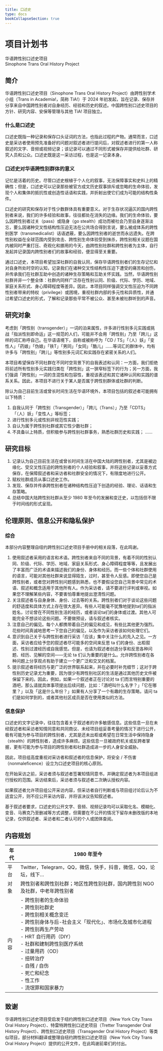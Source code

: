 ```yaml
---
title: 口述史
type: docs
bookCollapseSection: true
---
```


# 项目计划书
华语跨性别口述史项目<br/>
Sinophone Trans Oral History Project

## 简介
华语跨性别口述史项目（Sinophone Trans Oral History Project）由跨性别学术小组（Trans in Academia!，简称 TiA!）于 2024 年初发起，旨在记录、保存并分享来自中国跨性别者对自身经历、经验和历史的叙述。中国跨性别口述史项目的方针、研究内容、安保等管理与其他 TiA! 项目独立。

### 什么是口述史

口述史既指一种记录和保存口头证词的方法，也指此过程的产物。通常而言，口述史是采访者使用预先准备好的问题对叙述者进行提问后，对叙述者进行的第一人称叙述的文字、音频或视频记录；该记录可以通过不同形式被保存并提供给社群、研究人员和公众。口述史既是这一采访过程，也是这一记录本身。

### 口述史对华语跨性别群体的意义

记忆是活着的历史。尽管⼝述史根植于个⼈化的叙事，⽆法保障事实和史料上的精确性；但是，⼝述史可以记录那些被官⽅成⽂历史叙事排斥或忽略的⽣命体验，发现个⼈和集体的抵抗性或创造性话语和实践，并折射出使它们成为可能的结构性条件。

口述史的研究和保存对于性少数群体具有重要意义。对于生存状况逼仄的国内跨性别者来说，我们的许多经验和故事，往往都处在消失的边缘。我们的生命体验，要么因跨性别者过关（pass）或隐身（go stealth）成功而被社会乃至自身逐渐淡忘，要么因诸种交叉性结构性压迫无法在公共场合得到言说，要么被成体系的跨性别医学（transmedicalist）话语遮蔽，要么因跨性别者的逝世而永远遗失。在跨性别权益在全球范围内受到攻击、跨性别生命体验受到抹杀，跨性别相关议题在国内被同时严重打压、奇观化和挪用的今天，由跨性别社群和跨性别者为主体，自行发起并记录国内跨性别者们的故事和经验，便显得至关重要。

通过口述史，本项目希望加深社群的自我认同，保存华语跨性别者们的生存记忆和对自身所处时空的认知，记录我们在诸种交叉性结构性压迫下遭受的痛苦和创伤，并传承我们在社群互助中创造的诸种生存策略和互助关怀实践。当然，华语跨性别社群并非一个整全体：社群内同样广泛存在性别认同、阶级、代际、学历、地域、家庭关系形式、身心障碍程度等差异。因此，本项目同样强调交叉性压迫为不同跨性别者带来的特权（privilege）或困境，重视社群内部的多元性和异质性，并通过希望口述史的形式，了解和记录那些平常不被公众、甚至未被社群听到的声音。

## 研究对象

考虑到「跨性别（transgender）」一词的泊来属性，许多进行性别多元实践或挑战「指派性别即命运」这一规范的人们，可能并不会用「跨性别」乃至「跨儿」这样的词汇称呼自己。在华语语境下，自称或被称呼为「CD / TS」「（人）妖」「变性人」「药娘」「伪娘」「铁T」「男同」「女同」「酷儿」……等词汇的群体中，均有许多与「跨性别」「跨儿」等性别多元词汇和实践存在紧密关系的人们。

本项目希望保存不同社群在不同时空背景下的自我表述和认同：一方面，我们拒绝将前述所有性别多元实践归类在「跨性别」这一狭窄标签下的行为；另一方面，我们强调「跨性别」一词的含混性和包容性，重视该表述和其它诸种认同和实践的谱系关系。因此，本项目不进行关于某人是否属于跨性别群体或社群的判断。

除认为自己目前生活或曾长时间生活在华语环境外，本项目包括的叙述者可能拥有以下特质：
1. 自我认同于「跨性别（Transgender）」「跨儿（Trans）」乃至「CDTS」「（人）妖」「变性人」等标签；
2. 进行性别多元或性别非规范性实践；
3. 自认为属于跨性别社群或其它性少数社群；
4. 不具备以上特质，但积极参与跨性别社群事务，熟悉社群历史和实践；
……

## 研究目标
1. 记录认为自己目前生活在或曾长时间生活在中国大陆的跨性别者，尤其是被边缘化、受交叉性压迫的跨性别者的个人经验和叙事，并将这些记录以妥善方式保存，在保障叙述者和采访者和社群安全的情况下，有限度地进行公开。
2. 赋权社群成员从事口述史工作。
3. 发现、保存并传承跨性别者在诸种结构性压迫下创造的经验、理论、话语和生存策略。
4. 总结中国大陆跨性别社群从至少 1980 年至今的发展和变迁史，以包括但不限于时间线的形式呈现。

## 伦理原则、信息公开和隐私保护

### 综合

本部分内容整理自纽约跨性别口述史项目手册中的相关段落，在此鸣谢。

1. 使用叙述者采用的语言和术语。跨性别者来自不同的背景，有着不同的性别认同、阶级、代际、学历、地域、家庭关系形式、身心障碍程度等等，且发展出了丰富而广泛的术语来描述我们的身份、身体和经历。而一些个体和社群使用的语言，可能对其他社群来说显得陌生，过时，甚至令人反感。即使您自己是跨性别者，或者您对跨性别问题感到熟悉，也不要假设您自己背景中常见的术语、叙述和概念适用于其他所有人。作为采访者，请不要进行评判或审视。如果您不理解某些内容，不要害怕尊重地提出澄清性问题。
2. 关注叙述者与自身身体、身份、过去等的关系。跨性别者们对于谈论这些问题的舒适度和具体方式上存在很大差异。有些人可能毫不犹豫地提到ta们的指派姓名，讨论曾在不同性别生活的经历，或者谈论ta们的身体或过渡。其他人可能完全不想谈论这些问题。不要做预设，请与叙述者核实。
3. 注意自己的偏见。每个人都携带着自己的偏见和成见，有些比其他更为强烈。花些时间真诚地思考一下您自己的偏见，以及作为采访者该如何处理它们。
4. 意识到自己关于与跨性别者进行采访「应该」集中关注什么的先入之见。一方面，采访者应给予您的叙述者尽可能多的空间来反思 ta 们的身份、出柜叙述、性别过渡经历或自我感觉。但是，也请为叙述者创造分享和反思各种问题、经历、见解的空间——无论 ta 们认为重要的是什么。允许跨性别者在各种问题上分享观点有助于建立一个更广泛和交叉的档案。
5. 提示叙述者将经历与更广泛的世界联系起来，并在必要时补充细节；这对于跨性别历史记录尤为重要，因为很少有跨性别社区的生活是通过其他历史文件被保留下来的。因此，例如，如果一个叙述者正在讨论对 ta 们而言特别重要的酒吧，那么请就具体事项提出后续问题，比如：「酒吧叫什么名字？」「它在哪里？」以及「这是什么年份？」如果有人分享了一个有趣的生存策略，请问 ta 们是如何学到的，或者其他社区成员是否在使用类似的方法。

### 信息保护

口述史的文字记录中，往往包含着关于叙述者的许多敏感信息。这些信息一旦在未经叙述者和采访者知情同意和共同商议、未经项目组妥善考量的情况下进行公开，极有可能为参与项目的跨性别者，尤其是还未出柜或希望在日常生活中保持隐身（stealth）的跨性别者，造成许多麻烦。这些信息一旦被政府机关或反跨者掌握，更有可能为参与项目的跨性别者和社群造成进一步的人身安全威胁。

因此，项目组高度重视对采访者和叙述者的信息保护，将安全 / 不伤害（nonmaleficence）设立为口述史项目的核心原则。

在开始采访之前，采访者须与叙述者签署知情同意书，并确定叙述者为本项目组进行授权的范围。采访结束后，采访者须与叙述者二次确认授权内容。

如果叙述者允许项目组公开采访内容，但采访者自行判断或与项目组讨论后认为不适宜公开，则不应公开采访内容，并将该决议告知叙述者。

基于叙述者要求，口述史的公开文字、音频、视频记录均可以采取化名、模糊化、变音、马赛克乃至删减等方式调整，但需要在不公开的情况下留存未删改版的本地记录，仅供叙述者、采访者和二者认可的个人或团体查阅。

## 内容规划

| 年代 | 1980 年至今 |
|---|---|
| 平台 | Twitter，Telegram，QQ，微信，快手，抖音，微信，QQ，论坛，线下… |
| 对象 | 跨性别者和跨性别社群；地区性跨性别社群，国内跨性别 NGO 及社群，中老年跨性别者 |
| 内容 | - 跨性别者的生命体验<br>- 跨性别社群史<br>- 跨性别相关概念变迁<br>- 跨性别身体与后-社会主义「现代化」、市场化及城市化进程<br>- 跨性别再生产劳动<br>- HRT 自行用药（DIY）<br>- 社群和建制跨性别医疗系统<br>- 过量用药（OD）<br>- 扭转治疗<br>- 自残 / 自伤<br>- 死亡和纪念<br>- 性工作<br>- 流氓罪和国家暴力 |

## 致谢

华语跨性别口述史项目受启发于纽约跨性别口述史项目（New York City Trans Oral History Project）、特雷特跨性别口述史项目（Tretter Transgender Oral History Project）、跨性别口述史项目（Transgender Oral History Project）等类似项目，部分材料翻译或整理自纽约跨性别口述史项目（New York City Trans Oral History Project）提供的公开文件，在此鸣谢前辈们的付出。
